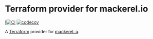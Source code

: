 # Terraform provider for mackerel.io
[!![CI](https://github.com/xcezx/terraform-provider-mackerel/workflows/CI/badge.svg)](https://github.com/xcezx/terraform-provider-mackerel/actions?query=workflow%3ACI)
[![codecov](https://codecov.io/gh/xcezx/terraform-provider-mackerel/branch/master/graph/badge.svg)](https://codecov.io/gh/xcezx/terraform-provider-mackerel)

A [Terraform](https://www.terraform.io/) provider for [mackerel.io](https://mackerel.io/).
